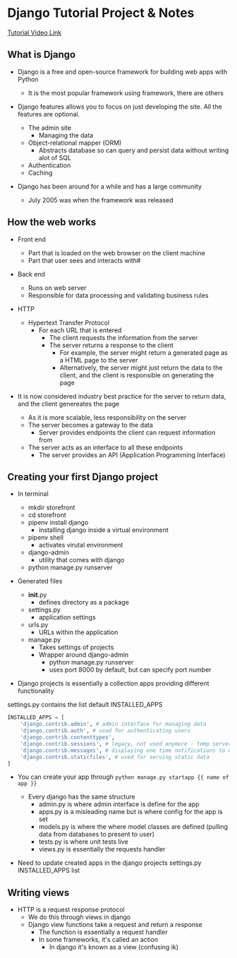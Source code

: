 # Django Tutorial Project & Notes

[Tutorial Video Link](https://www.youtube.com/watch?v=rHux0gMZ3Eg&ab_channel=ProgrammingwithMosh)

## What is Django

- Django is a free and open-source framework for building web apps with Python
    - It is the most popular framework using framework, there are others

- Django features allows you to focus on just developing the site. All the features are optional.
    - The admin site
        - Managing the data
    - Object-relational mapper (ORM)
        - Abstracts database so can query and persist data without writing alot of SQL
    - Authentication
    - Caching

- Django has been around for a while and has a large community
    - July 2005 was when the framework was released

## How the web works

- Front end
    - Part that is loaded on the web browser on the client machine
    - Part that user sees and interacts with#

- Back end
    - Runs on web server
    - Responsible for data processing and validating business rules

- HTTP
    - Hypertext Transfer Protocol
        - For each URL that is entered
            - The client requests the information from the server
            - The server returns a response to the client
                - For example, the server might return a generated page as a HTML page to the server
                - Alternatively, the server might just return the data to the client, and the client is responsible on generating the page

- It is now considered industry best practice for the server to return data, and the client genereates the page
    - As it is more scalable, less responsibility on the server
    - The server becomes a gateway to the data
        - Server provides endpoints the client can request information from
    - The server acts as an interface to all these endpoints
        - The server provides an API (Application Programming Interface)

## Creating your first Django project

- In terminal
    - mkdir storefront
    - cd storefront
    - pipenv install django
        - installing django inside a virtual environment
    - pipenv shell
        - activates virutal environment
    - django-admin
        - utility that comes with django
    - python manage.py runserver

- Generated files
    - __init__.py
        - defines directory as a package
    - settings.py
        - application settings
    - urls.py
        - URLs within the application
    - manage.py
        - Takes settings of projects
        - Wrapper around django-admin
            - python manage.py runserver
            - uses port 8000 by default, but can specify port number

- Django projects is essentially a collection apps providing different functionality

settings.py contains the list default INSTALLED_APPS
```python
INSTALLED_APPS = [
    'django.contrib.admin', # admin interface for managing data
    'django.contrib.auth', # used for authenticating users
    'django.contrib.contenttypes',
    'django.contrib.sessions', # legacy, not used anymore - temp server for managing user data
    'django.contrib.messages', # displaying one time notifications to users
    'django.contrib.staticfiles', # used for serving static data
]
```

- You can create your app through `python manage.py startapp {{ name of app }}`
    - Every django has the same structure
        - admin.py is where admin interface is define for the app
        - apps.py is a misleading name but is where config for the app is set
        - models.py is where the where model classes are defined (pulling data from databases to present to user)
        - tests.py is where unit tests live
        - views.py is essentially the requests handler

- Need to update created apps in the django projects settings.py INSTALLED_APPS list

## Writing views

- HTTP is a request response protocol
    - We do this through views in django
    - Django view functions take a request and return a response
        - The function is essentially a request handler
        - In some frameworks, it's called an action
            - In django it's known as a view (confusing ik)


